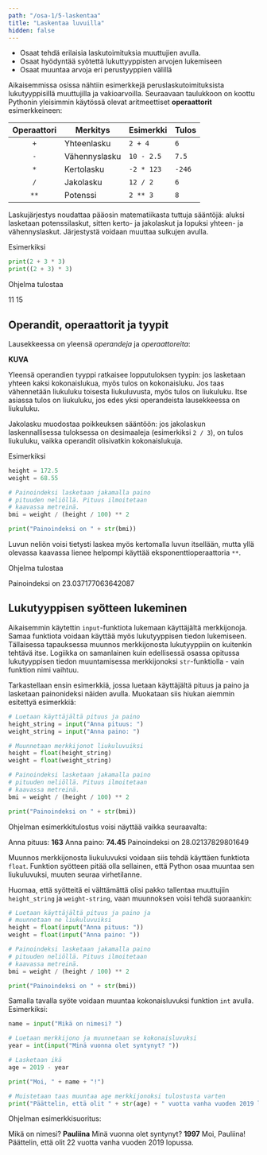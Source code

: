 ```yaml
---
path: "/osa-1/5-laskentaa"
title: "Laskentaa luvuilla"
hidden: false
---
```


<text-box variant='learningObjectives' name='Oppimistavoitteet'>

- Osaat tehdä erilaisia laskutoimituksia muuttujien avulla.
- Osaat hyödyntää syötettä lukuttyyppisten arvojen lukemiseen
- Osaat muuntaa arvoja eri perustyyppien välillä

</text-box>

Aikaisemmissa osissa nähtiin esimerkkejä peruslaskutoimituksista lukutyyppisillä muuttujilla ja vakioarvoilla. Seuraavaan taulukkoon on koottu Pythonin yleisimmin käytössä olevat aritmeettiset **operaattorit** esimerkkeineen:

| Operaattori   | Merkitys      | Esimerkki    | Tulos |
|:-------------:|---------------|--------------|-------|
| `+`           | Yhteenlasku   | `2 + 4`      |`6`    |
| `-`           | Vähennyslasku | `10 - 2.5`   |`7.5`  |
| `*`           | Kertolasku    | `-2 * 123`   |`-246` |
| `/`           | Jakolasku     | `12 / 2`     |`6`    |
| `**`          | Potenssi      | `2 ** 3`     |`8`    |

Laskujärjestys noudattaa pääosin matematiikasta tuttuja sääntöjä: aluksi lasketaan potenssilaskut, sitten kerto- ja jakolaskut ja lopuksi yhteen- ja vähennyslaskut. Järjestystä voidaan muuttaa sulkujen avulla.

Esimerkiksi

```python
print(2 + 3 * 3)
print((2 + 3) * 3)
```

Ohjelma tulostaa

<sample-output>
  
11
15

</sample-output>

## Operandit, operaattorit ja tyypit

Lausekkeessa on yleensä *operandeja* ja *operaattoreita*:

**KUVA**

Yleensä operandien tyyppi ratkaisee lopputuloksen tyypin: jos lasketaan yhteen kaksi kokonaislukua, myös tulos on kokonaisluku. Jos taas vähennetään liukuluku toisesta liukuluvusta, myös tulos on liukuluku. Itse asiassa tulos on liukuluku, jos edes yksi operandeista lausekkeessa on liukuluku.

Jakolasku muodostaa poikkeuksen sääntöön: jos jakolaskun laskennallisessa tuloksessa on desimaaleja (esimerkiksi `2 / 3`), on tulos liukuluku, vaikka operandit olisivatkin kokonaislukuja.

Esimerkiksi

```python
height = 172.5
weight = 68.55

# Painoindeksi lasketaan jakamalla paino
# pituuden neliöllä. Pituus ilmoitetaan
# kaavassa metreinä.
bmi = weight / (height / 100) ** 2

print("Painoindeksi on " + str(bmi))
```

Luvun neliön voisi tietysti laskea myös kertomalla luvun itsellään, mutta yllä olevassa kaavassa lienee helpompi käyttää eksponenttioperaattoria `**`.

Ohjelma tulostaa

<sample-output>
  
Painoindeksi on 23.037177063642087

</sample-output>


## Lukutyyppisen syötteen lukeminen

Aikaisemmin käytettin `input`-funktiota lukemaan käyttäjältä merkkijonoja. Samaa funktiota voidaan käyttää myös lukutyyppisen tiedon lukemiseen. Tällaisessa tapauksessa muunnos merkkijonosta lukutyyppiin on kuitenkin tehtävä itse. Logiikka on samanlainen kuin edellisessä osassa opitussa lukutyyppisen tiedon muuntamisessa merkkijonoksi `str`-funktiolla - vain funktion nimi vaihtuu.

Tarkastellaan ensin esimerkkiä, jossa luetaan käyttäjältä pituus ja paino ja lasketaan painonideksi näiden avulla. Muokataan siis hiukan aiemmin esitettyä esimerkkiä:

```python
# Luetaan käyttäjältä pituus ja paino
height_string = input("Anna pituus: ")
weight_string = input("Anna paino: ")

# Muunnetaan merkkijonot liukuluvuiksi
height = float(height_string)
weight = float(weight_string)

# Painoindeksi lasketaan jakamalla paino
# pituuden neliöllä. Pituus ilmoitetaan
# kaavassa metreinä.
bmi = weight / (height / 100) ** 2

print("Painoindeksi on " + str(bmi))
```

Ohjelman esimerkkitulostus voisi näyttää vaikka seuraavalta:

<sample-output>
  
Anna pituus: **163**
Anna paino: **74.45**
Painoindeksi on 28.02137829801649
  
</sample-output>

Muunnos merkkijonosta liukuluvuksi voidaan siis tehdä käyttäen funktiota `float`. Funktion syötteen pitää olla sellainen, että Python osaa muuntaa sen liukuluvuksi, muuten seuraa virhetilanne. 

Huomaa, että syötteitä ei välttämättä olisi pakko tallentaa muuttujiin `height_string` ja `weight-string`, vaan muunnoksen voisi tehdä suoraankin:

```python
# Luetaan käyttäjältä pituus ja paino ja 
# muunnetaan ne liukuluvuiksi
height = float(input("Anna pituus: "))
weight = float(input("Anna paino: "))

# Painoindeksi lasketaan jakamalla paino
# pituuden neliöllä. Pituus ilmoitetaan
# kaavassa metreinä.
bmi = weight / (height / 100) ** 2

print("Painoindeksi on " + str(bmi))
```
Samalla tavalla syöte voidaan muuntaa kokonaisluvuksi funktion `int` avulla. Esimerkiksi:

```python
name = input("Mikä on nimesi? ")

# Luetaan merkkijono ja muunnetaan se kokonaisluvuksi
year = int(input("Minä vuonna olet syntynyt? "))

# Lasketaan ikä
age = 2019 - year

print("Moi, " + name + "!")

# Muistetaan taas muuntaa age merkkijonoksi tulostusta varten
print("Päättelin, että olit " + str(age) + " vuotta vanha vuoden 2019 lopussa.")
```

Ohjelman esimerkkisuoritus:

<sample-output>
  
Mikä on nimesi? **Pauliina**
Minä vuonna olet syntynyt? **1997**
Moi, Pauliina!
Päättelin, että olit 22 vuotta vanha vuoden 2019 lopussa.

</sample-output>



